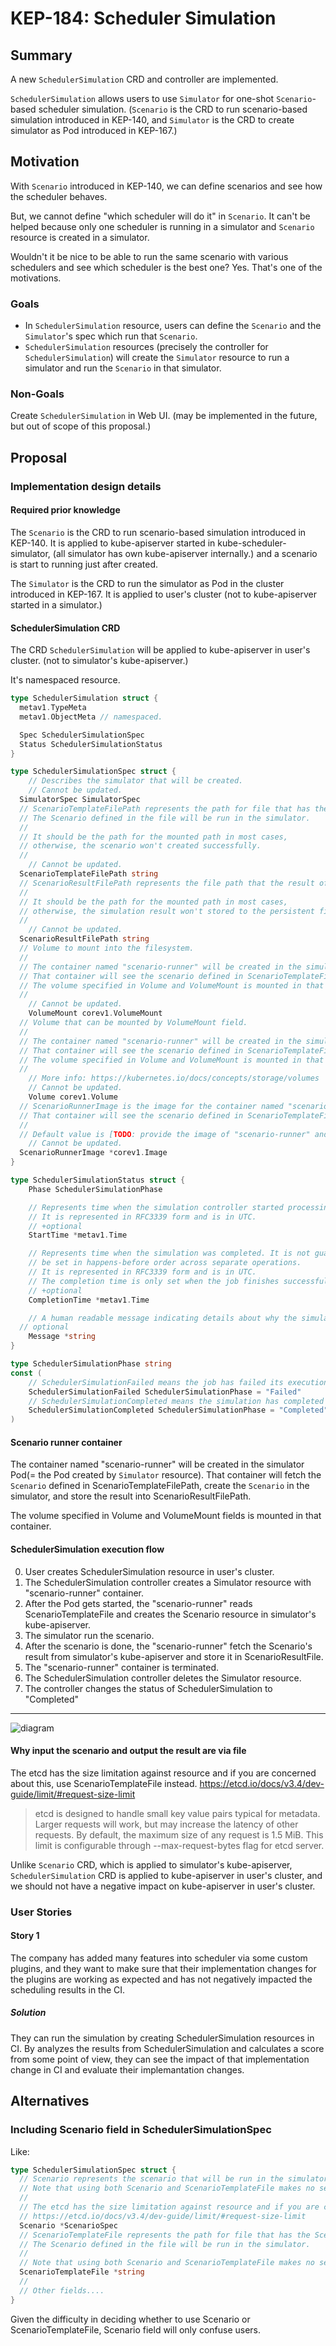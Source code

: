 # KEP-184: Scheduler Simulation

## Summary

A new `SchedulerSimulation` CRD and controller are implemented. 

`SchedulerSimulation` allows users to use `Simulator` for one-shot `Scenario`-based scheduler simulation.
(`Scenario` is the CRD to run scenario-based simulation introduced in KEP-140,
and `Simulator` is the CRD to create simulator as Pod introduced in KEP-167.)

## Motivation

With `Scenario` introduced in KEP-140, we can define scenarios and see how the scheduler behaves.

But, we cannot define "which scheduler will do it" in `Scenario`. 
It can't be helped because only one scheduler is running in a simulator and `Scenario` resource is created in a simulator.

Wouldn't it be nice to be able to run the same scenario with various schedulers and see which scheduler is the best one? Yes. That's one of the motivations. 

### Goals

- In `SchedulerSimulation` resource, users can define the `Scenario` and the `Simulator`'s spec which run that `Scenario`. 
- `SchedulerSimulation` resources (precisely the controller for `SchedulerSimulation`) will create the `Simulator` resource to run a simulator and run the `Scenario` in that simulator.

### Non-Goals

Create `SchedulerSimulation` in Web UI. (may be implemented in the future, but out of scope of this proposal.)

## Proposal

### Implementation design details

#### Required prior knowledge

The `Scenario` is the CRD to run scenario-based simulation introduced in KEP-140.
It is applied to kube-apiserver started in kube-scheduler-simulator, (all simulator has own kube-apiserver internally.)
and a scenario is start to running just after created.

The `Simulator` is the CRD to run the simulator as Pod in the cluster introduced in KEP-167.
It is applied to user's cluster (not to kube-apiserver started in a simulator.)

#### SchedulerSimulation CRD

The CRD `SchedulerSimulation` will be applied to kube-apiserver in user's cluster. (not to simulator's kube-apiserver.) 

It's namespaced resource. 

```go
type SchedulerSimulation struct {
  metav1.TypeMeta 
  metav1.ObjectMeta // namespaced.

  Spec SchedulerSimulationSpec
  Status SchedulerSimulationStatus
}

type SchedulerSimulationSpec struct {
	// Describes the simulator that will be created.
	// Cannot be updated.
  SimulatorSpec SimulatorSpec
  // ScenarioTemplateFilePath represents the path for file that has the Scenario resource's definition.
  // The Scenario defined in the file will be run in the simulator.
  //
  // It should be the path for the mounted path in most cases,
  // otherwise, the scenario won't created successfully.
  //
	// Cannot be updated.
  ScenarioTemplateFilePath string 
  // ScenarioResultFilePath represents the file path that the result of scenario will be stored.
  // 
  // It should be the path for the mounted path in most cases,
  // otherwise, the simulation result won't stored to the persistent file.
  //
	// Cannot be updated.
  ScenarioResultFilePath string
  // Volume to mount into the filesystem.
  //
  // The container named "scenario-runner" will be created in the simulator Pod.
  // That container will see the scenario defined in ScenarioTemplateFilePath, create the scenario in the simulator, and store the result into ScenarioReusltFilePath.
  // The volume specified in Volume and VolumeMount is mounted in that container.
  //
	// Cannot be updated.
	VolumeMount corev1.VolumeMount 
  // Volume that can be mounted by VolumeMount field.
  //
  // The container named "scenario-runner" will be created in the simulator Pod.
  // That container will see the scenario defined in ScenarioTemplateFilePath, create the scenario in the simulator, and store the result into ScenarioReusltFilePath.
  // The volume specified in Volume and VolumeMount is mounted in that container.
  //
	// More info: https://kubernetes.io/docs/concepts/storage/volumes
	// Cannot be updated.
	Volume corev1.Volume 
  // ScenarioRunnerImage is the image for the container named "scenario-runner" that will be created in the simulator Pod.
  // That container will see the scenario defined in ScenarioTemplateFilePath, create the scenario in the simulator, and store the result into ScenarioReusltFilePath.
  //
  // Default value is [TODO: provide the image of "scenario-runner" and write the image name here]
	// Cannot be updated.
  ScenarioRunnerImage *corev1.Image
}

type SchedulerSimulationStatus struct {
	Phase SchedulerSimulationPhase

	// Represents time when the simulation controller started processing a job. 
	// It is represented in RFC3339 form and is in UTC.
	// +optional
	StartTime *metav1.Time 

	// Represents time when the simulation was completed. It is not guaranteed to
	// be set in happens-before order across separate operations.
	// It is represented in RFC3339 form and is in UTC.
	// The completion time is only set when the job finishes successfully.
	// +optional
	CompletionTime *metav1.Time 

	// A human readable message indicating details about why the simulation is in this phase.
  // optional
	Message *string 
}

type SchedulerSimulationPhase string
const (
	// SchedulerSimulationFailed means the job has failed its execution.
	SchedulerSimulationFailed SchedulerSimulationPhase = "Failed"
	// SchedulerSimulationCompleted means the simulation has completed its execution.
	SchedulerSimulationCompleted SchedulerSimulationPhase = "Completed"
)
```

#### Scenario runner container

The container named "scenario-runner" will be created in the simulator Pod(= the Pod created by `Simulator` resource). 
That container will fetch the `Scenario` defined in ScenarioTemplateFilePath, create the `Scenario` in the simulator, and store the result into ScenarioResultFilePath.

The volume specified in Volume and VolumeMount fields is mounted in that container.

#### SchedulerSimulation execution flow

0. User creates SchedulerSimulation resource in user's cluster.
1. The SchedulerSimulation controller creates a Simulator resource with "scenario-runner" container.
2. After the Pod gets started, the "scenario-runner" reads ScenarioTemplateFile and creates the Scenario resource in simulator's kube-apiserver.
3. The simulator run the scenario.
4. After the scenario is done, the "scenario-runner" fetch the Scenario's result from simulator's kube-apiserver and store it in ScenarioResultFile.
5. The "scenario-runner" container is terminated.
6. The SchedulerSimulation controller deletes the Simulator resource.
7. The controller changes the status of SchedulerSimulation to "Completed"

---

![diagram](./images/execution_flow.png)

#### Why input the scenario and output the result are via file

The etcd has the size limitation against resource and if you are concerned about this, use ScenarioTemplateFile instead.
https://etcd.io/docs/v3.4/dev-guide/limit/#request-size-limit

> etcd is designed to handle small key value pairs typical for metadata. Larger requests will work, but may increase the latency of other requests. By default, the maximum size of any request is 1.5 MiB. This limit is configurable through --max-request-bytes flag for etcd server.

Unlike `Scenario` CRD, which is applied to simulator's kube-apiserver, `SchedulerSimulation` CRD is applied to kube-apiserver in user's cluster,
and we should not have a negative impact on kube-apiserver in user's cluster.

### User Stories 

#### Story 1

The company has added many features into scheduler via some custom plugins, 
and they want to make sure that their implementation changes for the plugins are working as expected and has not negatively impacted the scheduling results in the CI.

##### Solution

They can run the simulation by creating SchedulerSimulation resources in CI.
By analyzes the results from SchedulerSimulation and calculates a score from some point of view, they can see the impact of that implementation change in CI and evaluate their implemantation changes.

## Alternatives

### Including Scenario field in SchedulerSimulationSpec

Like:

```go
type SchedulerSimulationSpec struct {
  // Scenario represents the scenario that will be run in the simulator.
  // Note that using both Scenario and ScenarioTemplateFile makes no sense. (Scenario has priority over ScenarioTemplateFile in that case.) 
  // 
  // The etcd has the size limitation against resource and if you are concerned about this, use ScenarioTemplateFile instead.
  // https://etcd.io/docs/v3.4/dev-guide/limit/#request-size-limit
  Scenario *ScenarioSpec
  // ScenarioTemplateFile represents the path for file that has the Scenario resource's definition.
  // The Scenario defined in the file will be run in the simulator.
  //
  // Note that using both Scenario and ScenarioTemplateFile makes no sense. (Scenario has priority over ScenarioTemplateFile in that case.) 
  ScenarioTemplateFile *string 
  //
  // Other fields....
}
```

Given the difficulty in deciding whether to use Scenario or ScenarioTemplateFile, Scenario field will only confuse users.

